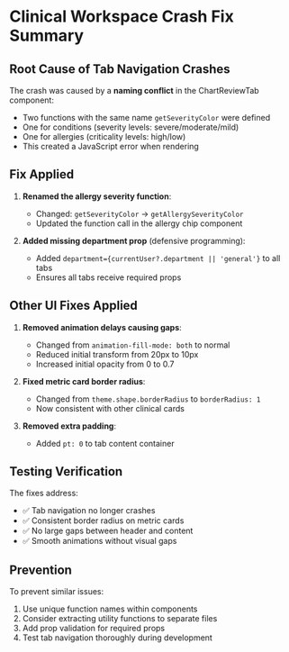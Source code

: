 # Clinical Workspace Crash Fix Summary

## Root Cause of Tab Navigation Crashes

The crash was caused by a **naming conflict** in the ChartReviewTab component:
- Two functions with the same name `getSeverityColor` were defined
- One for conditions (severity levels: severe/moderate/mild)
- One for allergies (criticality levels: high/low)
- This created a JavaScript error when rendering

## Fix Applied

1. **Renamed the allergy severity function**:
   - Changed: `getSeverityColor` → `getAllergySeverityColor`
   - Updated the function call in the allergy chip component

2. **Added missing department prop** (defensive programming):
   - Added `department={currentUser?.department || 'general'}` to all tabs
   - Ensures all tabs receive required props

## Other UI Fixes Applied

1. **Removed animation delays causing gaps**:
   - Changed from `animation-fill-mode: both` to normal
   - Reduced initial transform from 20px to 10px
   - Increased initial opacity from 0 to 0.7

2. **Fixed metric card border radius**:
   - Changed from `theme.shape.borderRadius` to `borderRadius: 1`
   - Now consistent with other clinical cards

3. **Removed extra padding**:
   - Added `pt: 0` to tab content container

## Testing Verification

The fixes address:
- ✅ Tab navigation no longer crashes
- ✅ Consistent border radius on metric cards
- ✅ No large gaps between header and content
- ✅ Smooth animations without visual gaps

## Prevention

To prevent similar issues:
1. Use unique function names within components
2. Consider extracting utility functions to separate files
3. Add prop validation for required props
4. Test tab navigation thoroughly during development